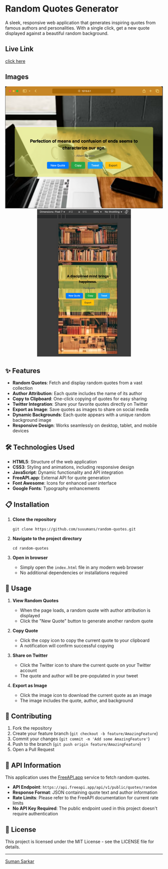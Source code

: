 # Random Quotes Generator

A sleek, responsive web application that generates inspiring quotes from famous authors and personalities. With a single click, get a new quote displayed against a beautiful random background.

## Live Link
[click here]()
## Images
<div align="center">
    <img src="image.png"alt="Desktop View" width="700" />
    <img src="image-1.png" alt="Mobile View" width="300"/>
</div>

## ✨ Features

- **Random Quotes**: Fetch and display random quotes from a vast collection
- **Author Attribution**: Each quote includes the name of its author
- **Copy to Clipboard**: One-click copying of quotes for easy sharing
- **Twitter Integration**: Share your favorite quotes directly on Twitter
- **Export as Image**: Save quotes as images to share on social media
- **Dynamic Backgrounds**: Each quote appears with a unique random background image
- **Responsive Design**: Works seamlessly on desktop, tablet, and mobile devices

## 🛠️ Technologies Used

- **HTML5**: Structure of the web application
- **CSS3**: Styling and animations, including responsive design
- **JavaScript**: Dynamic functionality and API integration
- **FreeAPI.app**: External API for quote generation
- **Font Awesome**: Icons for enhanced user interface
- **Google Fonts**: Typography enhancements

## 📋 Installation

1. **Clone the repository**
   ```
   git clone https://github.com/suuumans/random-quotes.git
   ```

2. **Navigate to the project directory**
   ```
   cd random-quotes
   ```

3. **Open in browser**
   - Simply open the `index.html` file in any modern web browser
   - No additional dependencies or installations required

## 🚀 Usage

1. **View Random Quotes**
   - When the page loads, a random quote with author attribution is displayed
   - Click the "New Quote" button to generate another random quote

2. **Copy Quote**
   - Click the copy icon to copy the current quote to your clipboard
   - A notification will confirm successful copying

3. **Share on Twitter**
   - Click the Twitter icon to share the current quote on your Twitter account
   - The quote and author will be pre-populated in your tweet

4. **Export as Image**
   - Click the image icon to download the current quote as an image
   - The image includes the quote, author, and background

## 👥 Contributing

1. Fork the repository
2. Create your feature branch (`git checkout -b feature/AmazingFeature`)
3. Commit your changes (`git commit -m 'Add some AmazingFeature'`)
4. Push to the branch (`git push origin feature/AmazingFeature`)
5. Open a Pull Request

## 🔌 API Information

This application uses the [FreeAPI.app](https://freeapi.app) service to fetch random quotes.

- **API Endpoint**: `https://api.freeapi.app/api/v1/public/quotes/random`
- **Response Format**: JSON containing quote text and author information
- **Rate Limits**: Please refer to the FreeAPI documentation for current rate limits
- **No API Key Required**: The public endpoint used in this project doesn't require authentication

## 📝 License

This project is licensed under the MIT License - see the LICENSE file for details.

---

[Suman Sarkar](https://x.com/suuumans)